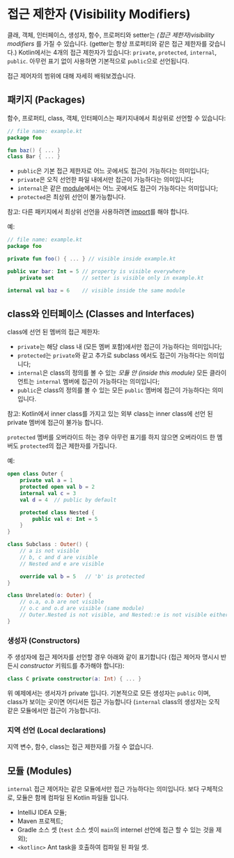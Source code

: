 # 접근 제한자 \(Visibility Modifiers\)

클래, 객체, 인터페이스, 생성자, 함수, 프로퍼티와 setter는 _\(접근 제한자\)visibility modifiers_ 를 가질 수 있습니다. \(getter는 항상 프로퍼티와 같은 접근 제한자를 갖습니다.\) Kotlin에서는 4개의 접근 제한자가 있습니다: `private`, `protected`, `internal`, `public`. 아무런 표기 없이 사용하면 기본적으로 `public`으로 선언됩니다.

접근 제어자의 범위에 대해 자세히 배워보겠습니다.

## 패키지 \(Packages\)

함수, 프로퍼티, class, 객체, 인터페이스는 패키지내에서 최상위로 선언할 수 있습니다:

```kotlin
// file name: example.kt
package foo

fun baz() { ... }
class Bar { ... }
```

* `public`은 기본 접근 제한자로 어느 곳에서도 접근이 가능하다는 의미입니다;
* `private`은 오직 선언한 파일 내에서만 접근이 가능하다는 의미입니다;
* `internal`은 같은 [module](http://app.gitbook.com/@bbiguduk/s/kotlin/language-guide/classes-and-objects/visibility-modifiers#modules)에서는 어느 곳에서도 접근이 가능하다는 의미입니다;
* `protected`은 최상위 선언이 불가능합니다.

참고: 다른 패키지에서 최상위 선언을 사용하려면 [import](http://app.gitbook.com/@bbiguduk/s/kotlin/language-guide/basics/import-packages-and-imports#imports)를 해야 합니다.

예:

```kotlin
// file name: example.kt
package foo

private fun foo() { ... } // visible inside example.kt

public var bar: Int = 5 // property is visible everywhere
    private set         // setter is visible only in example.kt

internal val baz = 6    // visible inside the same module
```

## class와 인터페이스 \(Classes and Interfaces\)

class에 선언 된 멤버의 접근 제한자:

* `private`는 해당 class 내 \(모든 멤버 포함\)에서만 접근이 가능하다는 의미입니다;
* `protected`는 `private`와 같고 추가로 subclass 에서도 접근이 가능하다는 의미입니다;
* `internal`은 class의 정의를 볼 수 있는 _모듈 안 \(inside this module\)_ 모든 클라이언트는 `internal` 멤버에 접근이 가능하다는 의미입니다;
* `public`은 class의 정의를 볼 수 있는 모든 `public` 멤버에 접근이 가능하다는 의미입니다.

참고: Kotlin에서 inner class를 가지고 있는 외부 class는 inner class에 선언 된 private 멤버에 접근이 불가능 합니다.

`protected` 멤버를 오버라이드 하는 경우 아무런 표기를 하지 않으면 오버라이드 한 멤버도 `protected`의 접근 제한자를 가집니다.

예:

```kotlin
open class Outer {
    private val a = 1
    protected open val b = 2
    internal val c = 3
    val d = 4  // public by default

    protected class Nested {
        public val e: Int = 5
    }
}

class Subclass : Outer() {
    // a is not visible
    // b, c and d are visible
    // Nested and e are visible

    override val b = 5   // 'b' is protected
}

class Unrelated(o: Outer) {
    // o.a, o.b are not visible
    // o.c and o.d are visible (same module)
    // Outer.Nested is not visible, and Nested::e is not visible either 
}
```

### 생성자 \(Constructors\)

주 생성자에 접근 제어자를 선언할 경우 아래와 같이 표기합니다 \(접근 제어자 명시시 반든시 _constructor_ 키워드를 추가해야 합니다\):

```kotlin
class C private constructor(a: Int) { ... }
```

위 예제에서는 생서자가 private 입니다. 기본적으로 모든 생성자는 `public` 이며, class가 보이는 곳이면 어디서든 접근 가능합니다 \(`internal` class의 생성자는 오직 같은 모듈에서만 접근이 가능합니다\).

### 지역 선언 \(Local declarations\)

지역 변수, 함수, class는 접근 제한자를 가질 수 없습니다.

## 모듈 \(Modules\)

`internal` 접근 제어자는 같은 모듈에서만 접근 가능하다는 의미입니다. 보다 구체적으로, 모듈은 함께 컴파일 된 Kotlin 파일들 입니다.

* IntelliJ IDEA 모듈;
* Maven 프로젝트;
* Gradle 소스 셋 \(`test` 소스 셋이 `main`의 internel 선언에 접근 할 수 있는 것을 제외\);
* `<kotlinc>` Ant task을 호출하여 컴파일 된 파일 셋.

